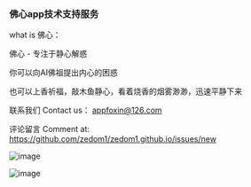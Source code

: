 ### 佛心app技术支持服务

what is 佛心：

佛心 - 专注于静心解惑

你可以向AI佛祖提出内心的困惑

也可以上香祈福，敲木鱼静心，看着烧香的烟雾渺渺，迅速平静下来


联系我们 Contact us：  appfoxin@126.com

评论留言 Comment at:   https://github.com/zedom1/zedom1.github.io/issues/new

![image](https://user-images.githubusercontent.com/26038783/232266945-c97fdf5f-c141-418e-8ee9-db87a8241031.png)

![image](https://user-images.githubusercontent.com/26038783/232266951-babda89b-d219-453e-b2c7-00e8ffa8baf0.png)
